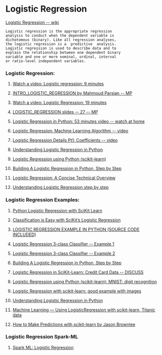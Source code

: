 # Logistic Regression


[Logistic Regression -- wiki](https://en.wikipedia.org/wiki/Logistic_regression)


````
Logistic regression is the appropriate regression 
analysis to conduct when the dependent variable is 
dichotomous (binary). Like all regression analyses, 
the logistic regression is a  predictive  analysis.  
Logistic regression is used to describe data and to 
explain the relationship between one dependent binary 
variable and one or more nominal, ordinal, interval 
or ratio-level independent variables.
````

### Logistic Regression:

1. [Watch a video: Logistic regression: 9 minutes](https://www.youtube.com/watch?v=yIYKR4sgzI8)

2. [INTRO_LOGISTIC_REGRESSION by Mahmoud Parsian -- MP](../../docs/logistic_regression/MP_INTRO_LOGISTIC_REGRESSION.txt.pdf)
  
3. [Watch a video: Logistic Regression: 19 minutes](https://www.youtube.com/watch?v=vN5cNN2-HWE&t=592s)
 
4. [LOGISTIC_REGRESSION slides -- 27 -- MP](../../docs/logistic_regression/Logistic_Regression_slides_GOOD.pdf)
  
5. [Logistic Regression in Python: 53 minutes video -- watch at home](https://www.youtube.com/watch?v=VCJdg7YBbAQ)
    
6. [Logistic Regression: Machine Learning Algorithm -- video ](https://www.youtube.com/watch?v=VCJdg7YBbAQ)

7. [Logistic Regression Details Pt1: Coefficients -- video](https://www.youtube.com/watch?v=vN5cNN2-HWE)

8. [Understanding Logistic Regression in Python](https://www.datacamp.com/community/tutorials/understanding-logistic-regression-python)

9. [Logistic Regression using Python (scikit-learn)](https://towardsdatascience.com/logistic-regression-using-python-sklearn-numpy-mnist-handwriting-recognition-matplotlib-a6b31e2b166a)

10. [Building A Logistic Regression in Python, Step by Step](https://datascienceplus.com/building-a-logistic-regression-in-python-step-by-step/)

11. [Logistic Regression: A Concise Technical Overview](https://www.kdnuggets.com/2018/02/logistic-regression-concise-technical-overview.html)

12. [Understanding Logistic Regression step by step](https://towardsdatascience.com/understanding-logistic-regression-step-by-step-704a78be7e0a)



### Logistic Regression Examples:

1. [Python Logistic Regression with SciKit Learn](http://www.insightsbot.com/python-logistic-regression-with-scikit-learn/)

2. [Classification is Easy with SciKit’s Logistic Regression](https://sweetcode.io/easy-scikit-logistic-regression/)

3. [LOGISTIC REGRESSION EXAMPLE IN PYTHON (SOURCE CODE INCLUDED)](https://www.data-mania.com/blog/logistic-regression-example-in-python/)

4. [Logistic Regression 3-class Classifier -- Example 1](https://scikit-learn.org/stable/auto_examples/linear_model/plot_iris_logistic.html)

5. [Logistic Regression 3-class Classifier -- Example 2](https://ogrisel.github.io/scikit-learn.org/sklearn-tutorial/auto_examples/tutorial/plot_iris_logistic.html)

6. [Building A Logistic Regression in Python, Step by Step](https://datascienceplus.com/building-a-logistic-regression-in-python-step-by-step/)

7. [Logistic Regression in SciKit-Learn: Credit Card Data -- DISCUSS](https://www.kaggle.com/mgroncki/logistic-regression-in-scikit-learn)

8. [Logistic Regression using Python (scikit-learn): MNIST: digit recognition](https://towardsdatascience.com/logistic-regression-using-python-sklearn-numpy-mnist-handwriting-recognition-matplotlib-a6b31e2b166a)

9. [Logistic Regression with scikit-learn: good example with images](https://nbviewer.jupyter.org/gist/justmarkham/6d5c061ca5aee67c4316471f8c2ae976)

10. [Understanding Logistic Regression in Python](https://www.datacamp.com/community/tutorials/understanding-logistic-regression-python)

11. [Machine Learning — Using LogisticRegression with scikit-learn, Titanic data](https://medium.com/@kbrook10/day-10-machine-learning-using-logisticregression-with-scikit-learn-99316e6589cd)

12. [How to Make Predictions with scikit-learn by Jason Brownlee](https://machinelearningmastery.com/make-predictions-scikit-learn/)


### Logistic Regression Spark-ML

1. [Spark ML: Logistic Regression](https://medium.com/@dhiraj.p.rai/logistic-regression-in-spark-ml-8a95b5f5434c)

